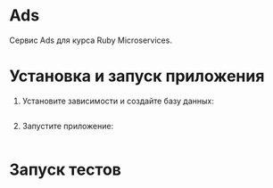 # Ads

Сервис Ads для курса Ruby Microservices.


# Установка и запуск приложения

1. Установите зависимости и создайте базу данных:

```

```

2. Запустите приложение:

```

```

# Запуск тестов

```

```
